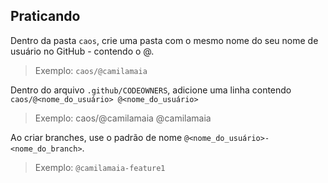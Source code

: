 ## Praticando

Dentro da pasta `caos`, crie uma pasta com o mesmo nome do seu nome de usuário
no GitHub - contendo o @.
> Exemplo: `caos/@camilamaia`

Dentro do arquivo `.github/CODEOWNERS`, adicione uma linha contendo
`caos/@<nome_do_usuário> @<nome_do_usuário>`

> Exemplo: caos/@camilamaia @camilamaia

Ao criar branches, use o padrão de nome `@<nome_do_usuário>-<nome_do_branch>`.
> Exemplo: `@camilamaia-feature1`
